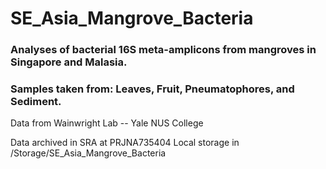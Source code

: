 # SE_Asia_Mangrove_Bacteria

### Analyses of bacterial 16S meta-amplicons from mangroves in Singapore and Malasia. 

### Samples taken from: Leaves, Fruit, Pneumatophores, and Sediment.

Data from Wainwright Lab -- Yale NUS College

Data archived in SRA at PRJNA735404
Local storage in /Storage/SE_Asia_Mangrove_Bacteria
